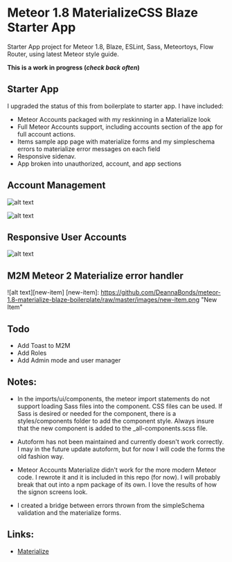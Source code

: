 # Meteor 1.8 MaterializeCSS Blaze Starter App

Starter App project for Meteor 1.8, Blaze, ESLint, Sass, Meteortoys, Flow Router, using latest Meteor style guide.

**This is a work in progress (_check back often_)** 

## Starter App
I upgraded the status of this from boilerplate to starter app.
I have included:
* Meteor Accounts packaged with my reskinning in a Materialize look
* Full Meteor Accounts support, including accounts section of the app for full account actions.
* Items sample app page with materialize forms and my simpleschema errors to materialize error messages on each field
* Responsive sidenav.
* App broken into unauthorized, account, and app sections

## Account Management
![alt text][change-password]

![alt text][change-password-mobile]

## Responsive User Accounts
![alt text][sign-in]

[change-password]: https://github.com/DeannaBonds/meteor-1.8-materialize-blaze-boilerplate/raw/master/images/change-password.png "Change Password"
[change-password-mobile]: https://github.com/DeannaBonds/meteor-1.8-materialize-blaze-boilerplate/raw/master/images/change-password-mobile.png "Change Password"
[sign-in]: https://github.com/DeannaBonds/meteor-1.8-materialize-blaze-boilerplate/raw/master/images/sign-in.png "Sign In"

## M2M Meteor 2 Materialize error handler
![alt text][new-item]
[new-item]: https://github.com/DeannaBonds/meteor-1.8-materialize-blaze-boilerplate/raw/master/images/new-item.png "New Item"

## Todo
* Add Toast to M2M
* Add Roles
* Add Admin mode and user manager

## Notes:
* In the imports/ui/components, the meteor import statements do not support loading Sass files into the component.  CSS files can be used.  If Sass is desired or needed for the component, there is a styles/components folder to add the component style.  Always insure that the new component is added to the _all-components.scss file.

* Autoform has not been maintained and currently doesn't work correctly.  I may in the future update autoform, but for now I will code the forms the old fashion way.

* Meteor Accounts Materialize didn't work for the more modern Meteor code.  I rewrote it and it is included in this repo (for now).  I will probably break that out into a npm package of its own.  I love the results of how the signon screens look.

* I created a bridge between errors thrown from the simpleSchema validation and the materialize forms.

## Links:
 * [Materialize](https://materializecss.com)
